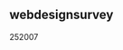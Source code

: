 <article><h2>webdesignsurvey</h2><time><span class="day">2</span><span class="month">5</span><span class="year">2007</span></time></article>